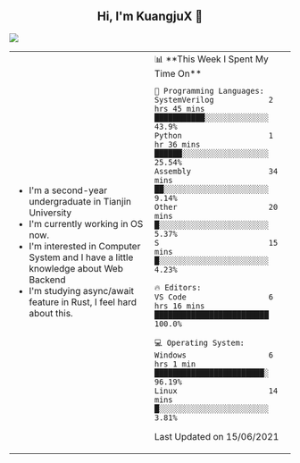 <h2 align="center"> Hi, I'm KuangjuX 👋 </h2>
<p><img src="https://w.wallhaven.cc/full/nz/wallhaven-nz1e8j.jpg"></p>
<table>
    <tr>
        <td valign="center" width="50%">
            <ul>
                <li>I'm a second-year undergraduate in Tianjin University</li>
                <li>I'm currently working in OS now.</li>
                <li>I'm interested in Computer System and I have a little knowledge about Web Backend</li>
                <li>I'm studying async/await feature in Rust, I feel hard about this.</li>
            </ul>
        </td>
       <td valign="top" width="50%">
<!--START_SECTION:waka-->
📊 **This Week I Spent My Time On** 

```text
💬 Programming Languages: 
SystemVerilog            2 hrs 45 mins       ███████████░░░░░░░░░░░░░░   43.9% 
Python                   1 hr 36 mins        ██████░░░░░░░░░░░░░░░░░░░   25.54% 
Assembly                 34 mins             ██░░░░░░░░░░░░░░░░░░░░░░░   9.14% 
Other                    20 mins             █░░░░░░░░░░░░░░░░░░░░░░░░   5.37% 
S                        15 mins             █░░░░░░░░░░░░░░░░░░░░░░░░   4.23%

🔥 Editors: 
VS Code                  6 hrs 16 mins       █████████████████████████   100.0%

💻 Operating System: 
Windows                  6 hrs 1 min         ████████████████████████░   96.19% 
Linux                    14 mins             █░░░░░░░░░░░░░░░░░░░░░░░░   3.81%

```


 Last Updated on 15/06/2021
<!--END_SECTION:waka-->
</td></tr>
</table>


